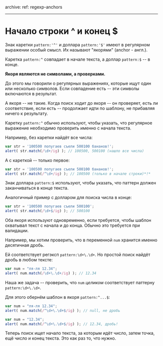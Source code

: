 archive:
  ref: regexp-anchors

---

# Начало строки ^ и конец $

Знак каретки `pattern:'^'` и доллара `pattern:'$'` имеют в регулярном выражении особый смысл. Их называют "якорями" (anchor - англ.).

Каретка `pattern:^` совпадает в начале текста, а доллар `pattern:$` -- в конце.

**Якоря являются не символами, а проверками.**

До этого мы говорили о регулярных выражениях, которые ищут один или несколько символов. Если совпадение есть -- эти символы включаются в результат.

А якоря -- не такие. Когда поиск ходит до якоря -- он проверяет, есть ли соответствие, если есть -- продолжает идти по шаблону, не прибавляя ничего к результату.

Каретку `pattern:^` обычно используют, чтобы указать, что регулярное выражение необходимо проверить именно с начала текста.

Например, без каретки найдёт все числа:

```js run
var str = '100500 попугаев съели 500100 бананов!';
alert( str.match(/\d+/ig) ); // 100500, 500100 (нашло все числа)
```

А с кареткой -- только первое:

```js run
var str = '100500 попугаев съели 500100 бананов!';
alert( str.match(/^\d+/ig) ); // 100500 (только в начале строки)*!*
```

Знак доллара `pattern:$` используют, чтобы указать, что паттерн должен заканчиваться в конце текста.

Аналогичный пример с долларом для поиска числа в конце:

```js run
var str = '100500 попугаев съели 500100';
alert( str.match(/\d+$/ig) ); // 500100
```

Оба якоря используют одновременно, если требуется, чтобы шаблон охватывал текст с начала и до конца. Обычно это требуется при валидации.

Например, мы хотим проверить, что в переменной `num` хранится именно десятичная дробь.

Ей соответствует регэксп `pattern:\d+\.\d+`. Но простой поиск найдёт дробь в любом тексте:

```js run
var num = "ля-ля 12.34";
alert( num.match(/\d+\.\d+/ig) ); // 12.34
```

Наша же задача -- проверить, что `num` *целиком* соответствует паттерну `pattern:\d+\.\d+`.

Для этого обернём шаблон в якоря `pattern:^...$`:

```js run
var num = "ля-ля 12.34";
alert( num.match(/^\d+\.\d+$/ig) ); // null, не дробь

var num = "12.34";
alert( num.match(/^\d+\.\d+$/ig) ); // 12.34, дробь!
```

Теперь поиск ищет начало текста, за которым идёт число, затем точка, ещё число и конец текста. Это как раз то, что нужно.

